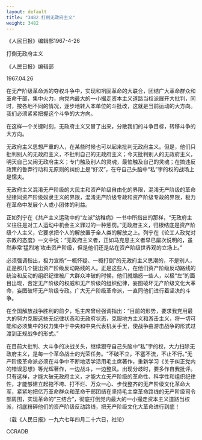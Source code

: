 ```yaml
---
layout: default
title: "3482.打倒无政府主义"
weight: 3482
---
```


《人民日报》编辑部1967-4-26

打倒无政府主义

《人民日报》编辑部

1967.04.26

在无产阶级革命派的夺权斗争中，实现和巩固革命的大联合，团结广大革命群众和革命干部，集中火力，向党内最大的一小撮走资本主义道路当权派展开大批判，同时，按各地不同的情况，逐步地转入本单位的斗批改，这就是当前运动的大方向。我们必须紧紧把握这个斗争的大方向。

在这样一个关键时刻，无政府主义又冒了出来，分散我们的斗争目标，转移斗争的大方向。

无政府主义思想严重的人，在某些时候也可以起来批判无政府主义。但是，他们只批判别人的无政府主义，不批判自己的无政府主义；今天批判别人的无政府主义，明天自己又闹无政府主义；专门触及别人的灵魂，最怕触及自己的灵魂；在搞违反政策的鲁莽行动和无原则的纠纷上是“好汉”，在夺自己头脑中“私”字的权的战场上是懦夫。

无政府主义混淆无产阶级的大民主和资产阶级自由化的界限，混淆无产阶级的革命纪律同资产阶级奴隶主义的界限，混淆无产阶级专政和资产阶级专政的界限，极力在革命中发展个人或小团体的利益。

正如列宁在《共产主义运动中的“左派”幼稚病》一书中所指出的那样，“无政府主义往往是对工人运动中机会主义罪过的一种惩罚。”无政府主义，归根结底是资产阶级个人主义，它要求把个人的解放置于全人类的解放之上。列宁在《论工人政党对宗教的态度》一文中说：“无政府主义者，正如马克思主义者早已屡次说明的，虽然非常‘猛烈地’攻击资产阶级，但是他们还是站在资产阶级世界观的立场上。”

必须强调指出，极力宣扬“一概怀疑、一概打倒”的无政府主义思潮的，不是别人，正是那几个提出资产阶级反动路线的人。正是这些人，在他们资产阶级反动路线的统治和反动的组织纪律被广大群众冲破的时候，他们就煽惑一些人，以极“左”的面目出现，否定无产阶级的权威和无产阶级的组织纪律，妄图破坏无产阶级文化大革命，妄图破坏无产阶级专政。广大无产阶级革命派，一直同他们进行着坚决的斗争。

在全国解放战争胜利的前夕，毛主席曾经强调指出：“目前的形势，要求我党用最大的努力克服这些无纪律状态和无政府状态，克服地方主义和游击主义，将一切可能和必须集中的权力集中于中央和中央代表机关手里，使战争由游击战争的形式过渡到正规战争的形式。”

在目前大批判、大斗争的决战关头，继续狠夺自己头脑中“私”字的权，大力扫除无政府主义，是每一个革命战士的光荣任务。“不破不立，不塞不流，不止不行。”无产阶级革命派必须在斗争中不断地活学活用毛主席著作，重新学习《关于纠正党内的错误思想》等光辉著作，一边战斗，一边整风。出现分歧时，要多作自我批评。只有这样，才能大破无政府主义，才能大立无产阶级的革命性、科学性和组织纪律性，才能够建立起拖不垮、打不烂、万众一心、步伐整齐的无产阶级文化革命大军，紧紧地把亿万革命群众和革命干部团结在坚持毛主席革命路线的无产阶级司令部周围，实现革命的“三结合”，彻底打倒党内最大的一小撮走资本主义道路当权派，彻底粉碎他们的资产阶级反动路线，把无产阶级文化大革命进行到底！

（载《人民日报》一九六七年四月二十六日，社论）

CCRADB

